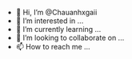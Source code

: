 - 👋 Hi, I’m @Chauanhxgaii
- 👀 I’m interested in ...
- 🌱 I’m currently learning ...
- 💞️ I’m looking to collaborate on ...
- 📫 How to reach me ...

<!---
Chauanhxgaii/Chauanhxgaii is a ✨ special ✨ repository because its `README.md` (this file) appears on your GitHub profile.
You can click the Preview link to take a look at your changes.
--->
